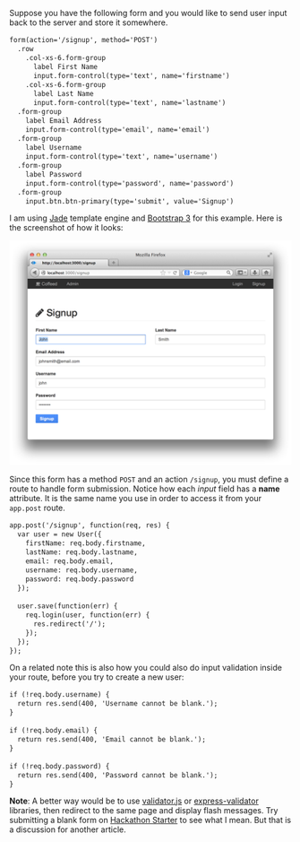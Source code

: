 Suppose you have the following form and you would like to send user input back
to the server and store it somewhere.

```
form(action='/signup', method='POST')
  .row
    .col-xs-6.form-group
      label First Name
      input.form-control(type='text', name='firstname')
    .col-xs-6.form-group
      label Last Name
      input.form-control(type='text', name='lastname')
  .form-group
    label Email Address
    input.form-control(type='email', name='email')
  .form-group
    label Username
    input.form-control(type='text', name='username')
  .form-group
    label Password
    input.form-control(type='password', name='password')
  .form-group
    input.btn.btn-primary(type='submit', value='Signup')
```

I am using [Jade](http://jade-lang.com/) template engine  and
[Bootstrap 3](http://getbootstrap.com) for this example. Here is the screenshot
of how it looks:

![](images/backend/beginner/handling-submitted-form-fields-1.png)

Since this form has a method `POST` and an action `/signup`, you must  define
a route to handle form submission. Notice how each *input* field has a **name**
attribute. It is the same name you use in order to access it from your `app.post` route.

```
app.post('/signup', function(req, res) {
  var user = new User({
    firstName: req.body.firstname,
    lastName: req.body.lastname,
    email: req.body.email,
    username: req.body.username,
    password: req.body.password
  });

  user.save(function(err) {
    req.login(user, function(err) {
      res.redirect('/');
    });
  });
});
```

On a related note this is also how you could also do input validation inside your
route, before you try to create a new user:

```
if (!req.body.username) {
  return res.send(400, 'Username cannot be blank.');
}

if (!req.body.email) {
  return res.send(400, 'Email cannot be blank.');
}

if (!req.body.password) {
  return res.send(400, 'Password cannot be blank.');
}
```

**Note**: A better way would be to use [validator.js](http://validatorjs.org/) or
[express-validator](https://github.com/ctavan/express-validator) libraries, then redirect
to the same page and display flash messages. Try submitting a blank
form on [Hackathon Starter](http://hackathonstarter.herokuapp.com/signup) to see
what I mean. But that is a discussion for another article.
